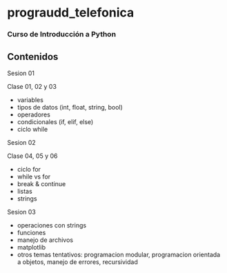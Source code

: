 # prograudd_telefonica
### Curso de Introducción a Python

## Contenidos


Sesion 01

Clase 01, 02 y 03

- variables
- tipos de datos (int, float, string, bool)
- operadores
- condicionales (if, elif, else)
- ciclo while

Sesion 02

Clase 04, 05 y 06

- ciclo for
- while vs for
- break & continue
- listas
- strings


Sesion 03

- operaciones con strings
- funciones
- manejo de archivos
- matplotlib
- otros temas tentativos: programacion modular, programacion orientada a objetos, manejo de errores, recursividad


